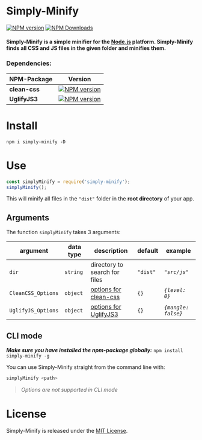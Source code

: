 # Simply-Minify
[![NPM version](https://img.shields.io/npm/v/simply-minify.svg?style=flat)]()
[![NPM Downloads](https://img.shields.io/npm/dt/simply-minify.svg)]()
#### Simply-Minify is a simple minifier for the [Node.js](http://nodejs.org/) platform. Simply-Minify finds all CSS and JS files in the given folder and minifies them.
### Dependencies:
NPM-Package|Version
---|---
**clean-css**|[![NPM version](https://img.shields.io/badge/npm-v4.2.1-blue.svg)](https://www.npmjs.com/package/clean-css)
**UglifyJS3**|[![NPM version](https://img.shields.io/badge/npm-v3.4.9-blue.svg)](https://www.npmjs.com/package/uglify-js)
# Install
```
npm i simply-minify -D
```
# Use
```js
const simplyMinify = require('simply-minify');
simplyMinify();
```
This will minify all files in the `"dist"` folder in the **root directory** of your app.
## Arguments
The function `simplyMinify` takes 3 arguments:

argument|data type|description|default|example
---|---|---|---|---
`dir`|`string`|directory to search for files|`"dist"`|*`"src/js"`*
`CleanCSS_Options`|`object`|[options for clean-css](https://github.com/jakubpawlowicz/clean-css/blob/master/README.md#constructor-options)|`{}`|*`{level: 0}`*
`UglifyJS_Options`|`object`|[options for UglifyJS3](https://github.com/mishoo/UglifyJS2#minify-options)|`{}`|*`{mangle: false}`*
## CLI mode
***Make sure you have installed the npm-package globally:*** `npm install simply-minify -g`

You can use Simply-Minify straight from the command line with:
```js
simplyMinify <path>
```
> *Options are not supported in CLI mode*
# License
Simply-Minify is released under the [MIT License](https://github.com/lukas-dachtler/simply-minify/blob/master/LICENSE.md).
